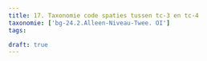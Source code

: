 ```yaml
---
title: 17. Taxonomie code spaties tussen tc-3 en tc-4
taxonomie: ['bg-24.2.Alleen-Niveau-Twee. OI']
tags:

draft: true 
---
```

